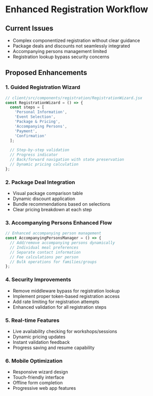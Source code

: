 # Enhanced Registration Workflow

## Current Issues
- Complex componentized registration without clear guidance
- Package deals and discounts not seamlessly integrated
- Accompanying persons management limited
- Registration lookup bypass security concerns

## Proposed Enhancements

### 1. Guided Registration Wizard
```javascript
// client/src/components/registration/RegistrationWizard.jsx
const RegistrationWizard = () => {
  const steps = [
    'Personal Information',
    'Event Selection',
    'Package & Pricing',
    'Accompanying Persons',
    'Payment',
    'Confirmation'
  ];
  
  // Step-by-step validation
  // Progress indicator
  // Back/forward navigation with state preservation
  // Dynamic pricing calculation
};
```

### 2. Package Deal Integration
- Visual package comparison table
- Dynamic discount application
- Bundle recommendations based on selections
- Clear pricing breakdown at each step

### 3. Accompanying Persons Enhanced Flow
```javascript
// Enhanced accompanying person management
const AccompanyingPersonsManager = () => {
  // Add/remove accompanying persons dynamically
  // Individual meal preferences
  // Separate contact information
  // Fee calculations per person
  // Bulk operations for families/groups
};
```

### 4. Security Improvements
- Remove middleware bypass for registration lookup
- Implement proper token-based registration access
- Add rate limiting for registration attempts
- Enhanced validation for all registration steps

### 5. Real-time Features
- Live availability checking for workshops/sessions
- Dynamic pricing updates
- Instant validation feedback
- Progress saving and resume capability

### 6. Mobile Optimization
- Responsive wizard design
- Touch-friendly interface
- Offline form completion
- Progressive web app features

